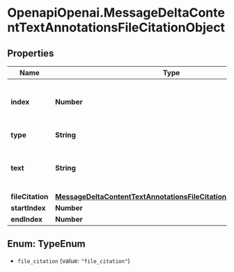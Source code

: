 # OpenapiOpenai.MessageDeltaContentTextAnnotationsFileCitationObject

## Properties

Name | Type | Description | Notes
------------ | ------------- | ------------- | -------------
**index** | **Number** | The index of the annotation in the text content part. | 
**type** | **String** | Always &#x60;file_citation&#x60;. | 
**text** | **String** | The text in the message content that needs to be replaced. | [optional] 
**fileCitation** | [**MessageDeltaContentTextAnnotationsFileCitationObjectFileCitation**](MessageDeltaContentTextAnnotationsFileCitationObjectFileCitation.md) |  | [optional] 
**startIndex** | **Number** |  | [optional] 
**endIndex** | **Number** |  | [optional] 



## Enum: TypeEnum


* `file_citation` (value: `"file_citation"`)





